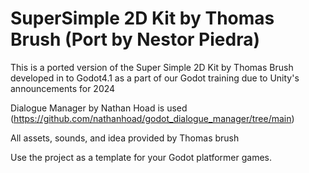 # SuperSimple 2D Kit by Thomas Brush (Port by Nestor Piedra)
 This is a ported version of the Super Simple 2D Kit by Thomas Brush developed in to Godot4.1 as a part of our Godot training due to Unity's announcements for 2024

 Dialogue Manager by Nathan Hoad is used (https://github.com/nathanhoad/godot_dialogue_manager/tree/main)

 All assets, sounds, and idea provided by Thomas brush

 Use the project as a template for your Godot platformer games.
